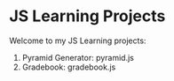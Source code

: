 # JS Learning Projects
Welcome to my JS Learning projects: 

1. Pyramid Generator: pyramid.js
2. Gradebook: gradebook.js
